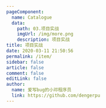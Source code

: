 ```yaml
---
pageComponent:
  name: Catalogue
  data:
    path: 03.项目实战
    imgUrl: /img/more.png
    description: 项目实战
title: 项目实战
date: 2020-03-11 21:50:56
permalink: /item/
sidebar: false
article: false
comment: false
editLink: false
author: 
  name: 爱写bug的小邓程序员
  link: https://github.com/dengerpu
---
```

